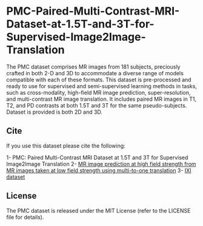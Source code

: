 # PMC-Paired-Multi-Contrast-MRI-Dataset-at-1.5T-and-3T-for-Supervised-Image2Image-Translation
The PMC dataset comprises MR images from 181 subjects, preciously crafted in both 2-D and 3D to accommodate a diverse range of models compatible with each of these formats. This dataset is pre-processed and ready to use for supervised and semi-supervised learning methods in tasks, such as cross-modality, high-field MR image prediction, super-resolution, and multi-contrast MR image translation. It includes paired MR images in T1, T2, and PD contrasts at both 1.5T and 3T for the same pseudo-subjects. Dataset is provided is both 2D and 3D.

## Cite
If you use this dataset please cite the following:

1- PMC: Paired Multi-Contrast MRI Dataset at 1.5T and 3T for Supervised
Image2Image Translation
2- [MR image prediction at high field strength from MR images taken at low field strength using multi-to-one translation](https://proceedings.cmbes.ca/index.php/proceedings/article/view/1034)
3- [IXI dataset](https://brain-development.org/ixi-dataset/)

## License
The PMC dataset is released under the MIT License (refer to the LICENSE file for details).
